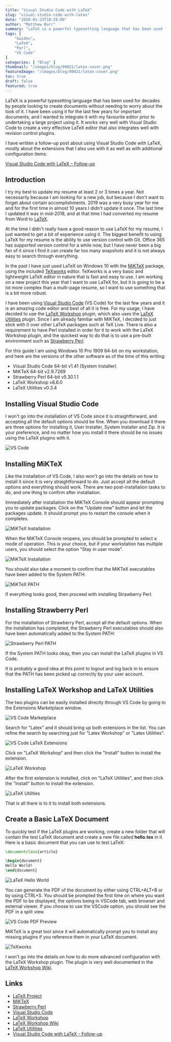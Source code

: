 ```yaml
---
title: "Visual Studio Code with LaTeX"
slug: "visual-studio-code-with-latex"
date: "2020-01-23T18:28:00"
author: "Matthew Burr"
summary: "LaTeX is a powerful typesetting language that has been used for decades by people looking to create documents without needing to worry about the look of it. I have been using it for the last few years for important documents, and I wanted to integrate it with my favourite editor prior to undertaking a large project using it."
tags: [
    "Guides",
    "LaTeX",
    "Perl",
    "VS Code"
]
categories: [ "Blog" ]
thumbnail: "/images/blog/00021/latex-cover.png"
featureImage: "/images/blog/00021/latex-cover.png"
toc: true
draft: false
featured: true
---
```


LaTeX is a powerful typesetting language that has been used for decades by people looking to create documents without needing to worry about the look of it. I have been using it for the last few years for important documents, and I wanted to integrate it with my favourite editor prior to undertaking a large project using it. It works very well with Visual Studio Code to create a very effective LaTeX editor that also integrates well with revision control plugins.

I have written a follow-up post about using Visual Studio Code with LaTeX, mostly about the extensions that I also use with it as well as with additional configuration items:

[Visual Studio Code with LaTeX – Follow-up](/blog/2020/07/20/visual-studio-code-with-latex-follow-up/)

## Introduction ##

I try my best to update my resume at least 2 or 3 times a year. Not necessarily because I am looking for a new job, but because I don't want to forget about certain accomplishments. 2019 was a very busy year for me and for the first time in almost 10 years I didn't update it once. The last time I updated it was in mid-2018, and at that time I had converted my resume from Word to [LaTeX](https://www.latex-project.org/).

At the time I didn't really have a good reason to use LaTeX for my resume, I just wanted to get a bit of experience using it. The biggest benefit to using LaTeX for my resume is the ability to use version control with Git. Office 365 has supported version control for a while now, but I have never been a big fan of it since I find it can create far too many snapshots and it is not always easy to search through everything.

In the past I have just used LaTeX on Windows 10 with the [MiKTeX](https://miktex.org/) package, using the included [TeXworks](http://www.tug.org/texworks/) editor. TeXworks is a very basic and lightweight LaTeX editor in nature that is fast and easy to use. I am working on a new project this year that I want to use LaTeX for, but it is going to be a lot more complex than a multi-page resume, so I want to use something that is a bit more robust.

I have been using [Visual Studio Code](https://code.visualstudio.com/) (VS Code) for the last few years and it is an amazing code editor and best of all it is free. For my usage, I have decided to use the [LaTeX Workshop](https://marketplace.visualstudio.com/items?itemName=James-Yu.latex-workshop) plugin, which also uses the [LaTeX Utilities](https://marketplace.visualstudio.com/items?itemName=tecosaur.latex-utilities) plugin. Since I am already familiar with MiKTeX, I decided to just stick with it over other LaTeX packages such at TeX Live. There is also a requirement to have Perl installed in order for it to work with the LaTeX Workshop plugin, and the quickest way to do that is to use a pre-built environment such as [Strawberry Perl](http://strawberryperl.com/).

For this guide I am using Windows 10 Pro 1909 64-bit on my workstation, and here are the versions of the other software as of the time of this writing:

* Visual Studio Code 64-bit v1.41 (System Installer)
* MiKTeX 64-bit v2.9.7269
* Strawberry Perl 64-bit v5.30.1.1
* LaTeX Workshop v8.6.0
* LaTeX Utilities v0.3.4

## Installing Visual Studio Code ##

I won't go into the installation of VS Code since it is straightforward, and accepting all the default options should be fine. When you download it there are three options for installing it, User Installer, System Installer and Zip. It is your preference, and no matter how you install it there should be no issues using the LaTeX plugins with it.

![VS Code](/images/blog/00021/vs-code-installation-09.png "Default VS Code Window after installation.")

## Installing MiKTeX ##

Like the installation of VS Code, I also won't go into the details on how to install it since it is very straightforward to do. Just accept all the default options and everything should work. There are two post-installation tasks to do, and one thing to confirm after installation.

Immediately after installation the MiKTeX Console should appear prompting you to update packages. Click on the "Update now" button and let the packages update. It should prompt you to restart the console when it completes.

![MiKTeX Installation](/images/blog/00021/miktex-installation-11.png "The number of packages that need to be updated will vary based on what version of MiKTex you installed.")

When the MiKTeX Console reopens, you should be prompted to select a mode of operation. This is your choice, but if your workstation has multiple users, you should select the option "Stay in user mode".

![MiKTeX Installation](/images/blog/00021/miktex-installation-15.png "The Operation mode will determine where the configuration options are stored for you MiKTeX settings.")

You should also take a moment to confirm that the MiKTeX executables have been added to the System PATH.

![MiKTeX PATH](/images/blog/00021/miktex-installation-path.png "Your PATH variables will vary, but make sure that MikTeX is present.")

If everything looks good, then proceed with installing Strawberry Perl.

## Installing Strawberry Perl ##

For the installation of Strawberry Perl, accept all the default options. When the installation has completed, the Strawberry Perl executables should also have been automatically added to the System PATH:

![Strawberry Perl PATH](/images/blog/00021/strawberry-perl-path.png "Your PATH variables will vary, but make sure that Strawberry Perl is present.")

If the System PATH looks okay, then you can install the LaTeX plugins in VS Code.

It is probably a good idea at this point to logout and log back in to ensure that the PATH has been picked up correctly by your user account.

## Installing LaTeX Workshop and LaTeX Utilities ##

The two plugins can be easily installed directly through VS Code by going to the Extensions Marketplace window.

![VS Code Marketplace](/images/blog/00021/latex-workshop-01.png "The VS Code Extensions Marketplace has hundreds of available extensions to use.")

Search for "Latex" and it should bring up both extensions in the list. You can refine the search by searching just for "Latex Workshop" or "Latex Utilities".

![VS Code LaTeX Extensions](/images/blog/00021/latex-workshop-02.png "Lots of LaTeX related extensions available for installation.")

Click on "LaTeX Workshop" and then click the "Install" button to install the extension.

![LaTeX Workshop](/images/blog/00021/latex-workshop-03.png "The LaTeX Workshop plugin contains everything that you need for the LaTeX integration.")

After the first extension is installed, click on "LaTeX Utilities", and then click the "Install" button to install the extension.

![LaTeX Utilities](/images/blog/00021/latex-workshop-05.png "The LaTeX Utilities extension may not be needed for everyone, but it doesn't hurt to install it.")

That is all there is to it to install both extensions.

## Create a Basic LaTeX Document ##

To quickly test if the LaTeX plugins are working, create a new folder that will contain the test LaTeX document and create a new file called **hello.tex** in it. Here is a basic document that you can use to test LaTeX:

```latex
\documentclass{article}

\begin{document}
Hello World!
\end{document}
```

![LaTeX Hello World](/images/blog/00021/latex-hello-world.png "The LaTeX (TEX) icon on the left side of the window shows that the LaTeX Workshop plugin is working.")

You can generate the PDF of the document by either using CTRL+ALT+B or by using CTRL+S. You should be prompted the first time on where you want the PDF to be displayed, the options being in VSCode tab, web browser and external viewer. If you choose to use the VSCode option, you should see the PDF in a split view.

![VS Code PDF Preview](/images/blog/00021/latex-pdf-preview.png "The PDF option can be changed later in the LaTeX settings in VS Code.")

MiKTeX is a great tool since it will automatically prompt you to install any missing plugins if you reference them in your LaTeX document.

![TeXworks](/images/blog/00021/latex-texworks.png "The same document in TeXworks.")

I won't go into the details on how to do more advanced configuration with the LaTeX Workshop plugin. The plugin is very well documented in the [LaTeX Workshop Wiki](https://github.com/James-Yu/LaTeX-Workshop/wiki).

## Links ##

* [LaTeX Project](https://www.latex-project.org/)
* [MiKTeX](https://miktex.org/)
* [Strawberry Perl](http://strawberryperl.com/)
* [Visual Studio Code](https://code.visualstudio.com/)
* [LaTeX Workshop](https://marketplace.visualstudio.com/items?itemName=James-Yu.latex-workshop)
* [LaTeX Workshop Wiki](https://github.com/James-Yu/LaTeX-Workshop/wiki)
* [LaTeX Utilities](https://marketplace.visualstudio.com/items?itemName=tecosaur.latex-utilities)
* [Visual Studio Code with LaTeX - Follow-up](/blog/2020/07/20/visual-studio-code-with-latex-follow-up/)
